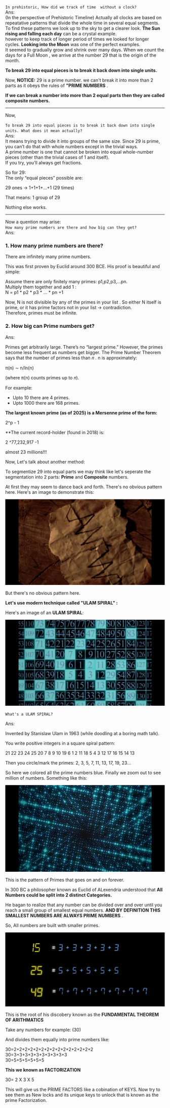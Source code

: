 `In prehistoric, How did we track of time  without a clock? `<br>
Ans:<br>
(In the perspective of Prehistoric Timeline) Actually all clocks are based on repeatative patterns that divide the whole time in several equal segments. To find these patterns we look up to the sky to get a clearer look. **The Sun rising and falling each day** can be a crystal example.  <br>
however to keep track of longer period of times we looked for longer cycles. **Looking into the Moon** was one of the perfect examples.<br> 
It seemed to gradually grow and shrink over many days. When we count the days for a Full Moon , we arrive at the number 29 that is the origin of the month. <bn>

**To break 29 into equal pieces is to break it back down into single units.**<br>

Now, **NOTICE:**
29 is a prime number. we can't break it into more than 2 parts as it obeys the rules of **"PRIME NUMBERS** . <br>

**If we can break a number into more than 2 equal parts then they are called composite numbers.** 

--- 


Now,

`To break 29 into equal pieces is to break it back down into single units. What does it mean actually?`<br>
Ans:<br>
It means trying to divide it into groups of the same size. Since 29 is prime, you can’t do that with whole numbers except in the trivial ways.<br>
A prime number is one that cannot be broken into equal whole-number pieces (other than the trivial cases of 1 and itself).<br>
If you try, you’ll always get fractions.

So for  29: <br>
The only “equal pieces” possible are:

29 ones → 1+1+1+...+1 (29 times)

That means: 1 group of  29

Nothing else works.

---


Now a quention may arise:<br>
`How many prime numbers are there and how big can they get?` <br>
Ans: <br>

### **1. How many prime numbers are there?**


There are infinitely many prime numbers.

This was first proven by Euclid around 300 BCE. His proof is beautiful and simple:

Assume there are only finitely many primes: p1,p2,p3,...pn. <br>
Multiply them together and add 1 : <br> 
N = p1 * p2 * p3 * ... * pn +1 <br>

Now, 
N is not divisible by any of the primes in your list . So either N itself is prime, or it has prime factors not in your list → contradiction.<br>
Therefore, primes must be infinite.


### **2. How big can Prime numbers get?** <br>
Ans:<br>

Primes get arbitrarily large. There’s no “largest prime.” However, the primes become less frequent as numbers get bigger. The Prime Number Theorem says that the number of primes less than 𝑛 . 
n is approximately:   

π(n) ∼ n/ln(n)

(where π(n) counts primes up to 𝑛).

For example:<br>
 - Upto 10 there are 4 primes.
 - Upto 1000 there are 168 primes.

**The largest known prime (as of 2025) is a Mersenne prime of the form:**

2^p - 1

**The current record-holder (found in 2018) is:

 2 ^77,232,917 -1 
 
 almost 23 millions!!!


Now, Let's talk about another method: <br>

To segmentize 29 into equal parts we may think like let's seperate the segmentation into 2 parts: **Prime** and **Composite** numbers.

At first they may seem to dance back and forth. There's no obvious pattern here. Here's an image to demonstrate this:

![image alt](https://github.com/KraKEn-bit/Cryptography/blob/main/Images/Seperation%20of%20prime%20and%20composites.png?raw=true)



But there's no obvious pattern here.


**Let's use modern technique called "ULAM SPIRAL" :**

Here's an image of an **ULAM SPIRAL**:

![image alt](https://github.com/KraKEn-bit/Cryptography/blob/main/Images/Ulam%20Spiral;.png?raw=true)


`What's a ULAM SPIRAL?`

Ans:

Invented by Stanislaw Ulam in 1963 (while doodling at a boring math talk).

You write positive integers in a square spiral pattern:

 21  22  23  24  25
 20   7   8   9  10
 19   6   1   2  11
 18   5   4   3  12
 17  16  15  14  13


Then you circle/mark the primes: 2, 3, 5, 7, 11, 13, 17, 19, 23...

So here we colored all the prime numbers blue. Finally we zoom out to see million of numbers. Something like this:

![image alt](https://github.com/KraKEn-bit/Cryptography/blob/main/Images/Ulam%20Spiral%20Output.png?raw=true)

This is the pattern of Primes that goes on and on forever.

In 300 BC a philosopher known as Euclid of ALexendria understood that **All Numbers could be split into 2 distinct Categories.**

He bagan to realize that any number can be divided over and over until you reach a small group of smallest equal numbers. 
**AND BY DEFINITION THIS SMALLEST NUMBERS ARE ALWAYS PRIME NUMBERS** .

So, All numbers are built with smaller primes. 

![image alt](https://github.com/KraKEn-bit/Cryptography/blob/main/Images/Numbers%20into%20prime.png?raw=true)


This is the root of his discobery known as the **FUNDAMENTAL THEOREM OF ARITHMATICS** 

Take any numbers for example: (30)

And divides them equally into prime numbers like:

30=2+2+2+2+2+2+2+2+2+2+2+2+2+2+2<br>
30=3+3+3+3+3+3+3+3+3+3<br>
30=5+5+5+5+5+5


**This we known as FACTORIZATION**

30= 2 X 3 X 5

This will give us the PRIME FACTORS like a cobination of KEYS. Now try to see them as New locks and its unique keys to unlock that is known as the prime Factorization. 
